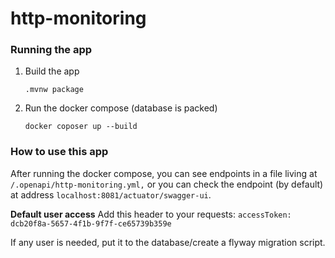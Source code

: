 # http-monitoring

### Running the app
1. Build the app
    ```shell
    .mvnw package
    ```

2. Run the docker compose (database is packed)
    ```shell
    docker coposer up --build
    ```

### How to use this app
After running the docker compose, you can see endpoints in a file living at `/.openapi/http-monitoring.yml,` or you can check the endpoint (by default) at address `localhost:8081/actuator/swagger-ui`.

**Default user access**
Add this header to your requests: `accessToken: dcb20f8a-5657-4f1b-9f7f-ce65739b359e`

If any user is needed, put it to the database/create a flyway migration script.